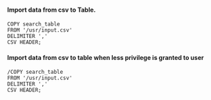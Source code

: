 #### Import data from csv to Table.

```
COPY search_table
FROM '/usr/input.csv'
DELIMITER ','
CSV HEADER;
```

#### Import data from csv to table when less privilege is granted to user

```
/COPY search_table
FROM '/usr/input.csv'
DELIMITER ','
CSV HEADER;
```
